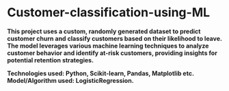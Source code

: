# Customer-classification-using-ML
<b>
This project uses a custom, randomly generated dataset to predict customer churn and classify customers based on their likelihood to leave. The model leverages various machine learning techniques to analyze customer behavior and identify at-risk customers, providing insights for potential retention strategies.

Technologies used: Python, Scikit-learn, Pandas, Matplotlib etc.
<br>
Model/Algorithm used: LogisticRegression.
